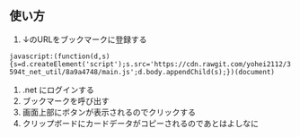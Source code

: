## 使い方
1. ↓のURLをブックマークに登録する

```javascript:(function(d,s){s=d.createElement('script');s.src='https://cdn.rawgit.com/yohei2112/3594t_net_util/8a9a4748/main.js';d.body.appendChild(s);})(document)```

1. .net にログインする
1. ブックマークを呼び出す
1. 画面上部にボタンが表示されるのでクリックする
1. クリップボードにカードデータがコピーされるのであとはよしなに 
